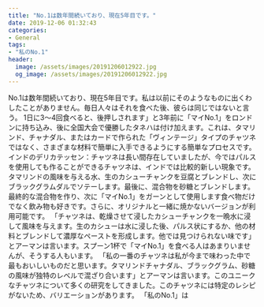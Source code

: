 ```yaml
---
title: "No.1は数年間続いており、現在5年目です。"
date: 2019-12-06 01:32:43
categories:
- General
tags:
- "私のNo.1"
header:
  image: /assets/images/20191206012922.jpg
  og_image: /assets/images/20191206012922.jpg
---
```


No.1は数年間続いており、現在5年目です。私は以前にそのようなものに出くわしたことがありません。毎日人々はそれを食べた後、彼らは同じではないと言う。 1日に3〜4回食べると、後押しされます」と3年前に「マイNo.1」をロンドンに持ち込み、後に全国大会で優勝したタネハは付け加えます。これは、タマリンド、チャナダル、またはカードで作られた「ヴィンテージ」タイプのチャツネではなく、さまざまな材料で簡単に入手できるようにする簡単なプロセスです。インドのデリカテッセン：チャツネは長い間存在していましたが、今ではパルスを使用しても作ることができるチャツネは、インドでは比較的新しい現象です。タマリンドの風味を与える水、生のカシューチャンクを豆腐とブレンドし、次にブラックグラムダルでソテーします。最後に、混合物を砂糖とブレンドします。最終的な混合物を作り、次に「マイNo.1」をガーンとして使用します食べ物だけでなく飲み物も好きです。さらに、オリジナルと一緒に焼かないバージョンが利用可能です。 「チャツネは、乾燥させて浸したカシューチャンクを一晩水に浸して風味を与えます。生のカシューは水に浸した後、パルス状にするか、他の材料とブレンドして濃厚なペーストを形成します。他では見つけられない味です」とアーマンは言います。スプーン1杯で「マイNo.1」を食べる人はあまりいませんが、そうする人もいます。 「私の一番のチャツネは私が今まで味わった中で最もおいしいものだと思います。タマリンドチャナダル、ブラックグラム、砂糖の風味が独特のレベルで混ざり合います」とアーマンは言います。このユニークなチャツネについて多くの研究をしてきました。このチャツネには特定のレシピがないため、バリエーションがあります。 「私のNo.1」は
